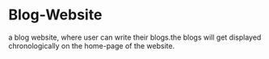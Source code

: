 # Blog-Website
a blog website, where user can write their blogs.the blogs will get displayed chronologically on the home-page of the website. 
